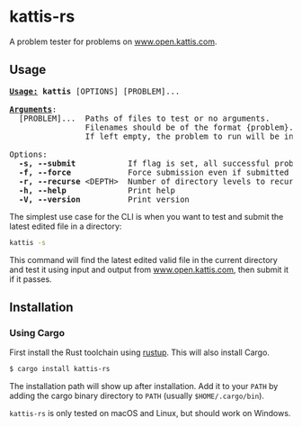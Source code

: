 # kattis-rs
A problem tester for problems on www.open.kattis.com.

## Usage
<pre>
<b><u>Usage:</u> kattis</b> [OPTIONS] [PROBLEM]...

<b><u>Arguments</u></b>:
  [PROBLEM]...  Paths of files to test or no arguments.
                Filenames should be of the format {problem}.{ext} where {problem} can be found from the url of the kattis problem at open.kattis.com/problems/{problem}.
                If left empty, the problem to run will be inferred by looking for the latest edited valid source file in the working directory.

Options:
  <b>-s, --submit</b>           If flag is set, all successful problems will be submitted.
  <b>-f, --force</b>            Force submission even if submitted problems don't pass local tests.
  <b>-r, --recurse</b> &lt;DEPTH&gt;  Number of directory levels to recurse into when searching for problem solutions. [default: 1]
  <b>-h, --help</b>             Print help
  <b>-V, --version</b>          Print version
</pre>

The simplest use case for the CLI is when you want to test and submit the latest edited file in a directory:
```sh
kattis -s
```
This command will find the latest edited valid file in the current directory and test it using input and output from www.open.kattis.com, then submit it if it passes.

## Installation
### Using Cargo
First install the Rust toolchain using [rustup](https://rustup.rs/).
This will also install Cargo.

```sh
$ cargo install kattis-rs
```

The installation path will show up after installation.
Add it to your `PATH` by adding the cargo binary directory to `PATH` (usually `$HOME/.cargo/bin`).

`kattis-rs` is only tested on macOS and Linux, but should work on Windows.
